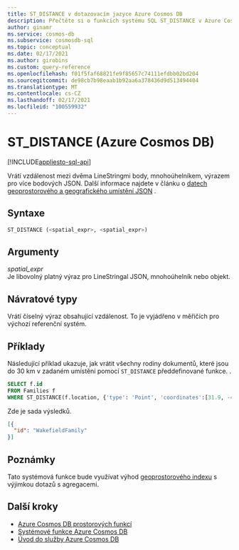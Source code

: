 ```yaml
---
title: ST_DISTANCE v dotazovacím jazyce Azure Cosmos DB
description: Přečtěte si o funkcích systému SQL ST_DISTANCE v Azure Cosmos DB.
author: ginamr
ms.service: cosmos-db
ms.subservice: cosmosdb-sql
ms.topic: conceptual
ms.date: 02/17/2021
ms.author: girobins
ms.custom: query-reference
ms.openlocfilehash: f01f5faf68821fe9f85657c74111efdbb02bd204
ms.sourcegitcommit: de98cb7b98eaab1b92aa6a378436d9d513494404
ms.translationtype: MT
ms.contentlocale: cs-CZ
ms.lasthandoff: 02/17/2021
ms.locfileid: "100559932"
---
```

# <a name="st_distance-azure-cosmos-db"></a>ST_DISTANCE (Azure Cosmos DB)
[!INCLUDE[appliesto-sql-api](includes/appliesto-sql-api.md)]

 Vrátí vzdálenost mezi dvěma LineStringmi body, mnohoúhelníkem, výrazem pro více bodových JSON. Další informace najdete v článku o [datech geoprostorového a geografického umístění JSON](sql-query-geospatial-intro.md) .
  
## <a name="syntax"></a>Syntaxe
  
```sql
ST_DISTANCE (<spatial_expr>, <spatial_expr>)  
```  
  
## <a name="arguments"></a>Argumenty
  
*spatial_expr*  
   Je libovolný platný výraz pro LineStringal JSON, mnohoúhelník nebo objekt.  
  
## <a name="return-types"></a>Návratové typy
  
  Vrátí číselný výraz obsahující vzdálenost. To je vyjádřeno v měřičích pro výchozí referenční systém.  
  
## <a name="examples"></a>Příklady
  
  Následující příklad ukazuje, jak vrátit všechny rodiny dokumentů, které jsou do 30 km v zadaném umístění pomocí `ST_DISTANCE` předdefinované funkce. .  
  
```sql
SELECT f.id
FROM Families f
WHERE ST_DISTANCE(f.location, {'type': 'Point', 'coordinates':[31.9, -4.8]}) < 30000  
```  
  
 Zde je sada výsledků.  
  
```json
[{  
  "id": "WakefieldFamily"  
}]  
```

## <a name="remarks"></a>Poznámky

Tato systémová funkce bude využívat výhod [geoprostorového indexu](index-policy.md#spatial-indexes) s výjimkou dotazů s agregacemi.

## <a name="next-steps"></a>Další kroky

- [Azure Cosmos DB prostorových funkcí](sql-query-spatial-functions.md)
- [Systémové funkce Azure Cosmos DB](sql-query-system-functions.md)
- [Úvod do služby Azure Cosmos DB](introduction.md)
